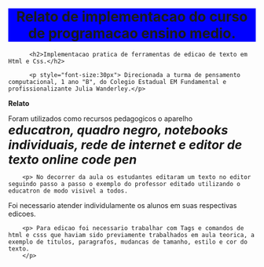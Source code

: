 <!DOCTYPE html>
<html lang="PT-br">
    <head>
    <meta charset="UTf-8">
    <title>Implementacao</title>
    </head>


<body>


<h1 style="text-align: center; background-color: blue;"> <strong> Relato de implementacao do curso de programacao ensino medio.</strong></h1>


          <h2>Implementacao pratica de ferramentas de edicao de texto em Html e Css.</h2>

          <p style="font-size:30px"> Direcionada a turma de pensamento computacional, 1 ano "B", do Colegio Estadual EM Fundamental e profissionalizante Julia Wanderley.</p>

   <strong>Relato</strong>
   <p>  Foram utilizados como recursos pedagogicos o aparelho<em><strong style="font-size:25px"> educatron, quadro negro, notebooks individuais, rede de internet  e editor de texto online code pen
   </strong></em></p> 
   
   
        <p> No decorrer da aula os estudantes editaram um texto no editor seguindo passo a passo o exemplo do professor editado utilizando o educatron de modo visivel a todos.
Foi necessario atender individulamente os  alunos em suas respectivas edicoes.</p>

        <p> Para edicao foi necessario trabalhar com Tags e comandos de html e csss que haviam sido previamente trabalhados em aula teorica, a exemplo de titulos, paragrafos, mudancas de tamanho, estilo e cor do texto.
        </p>
</body>
   
</html>
